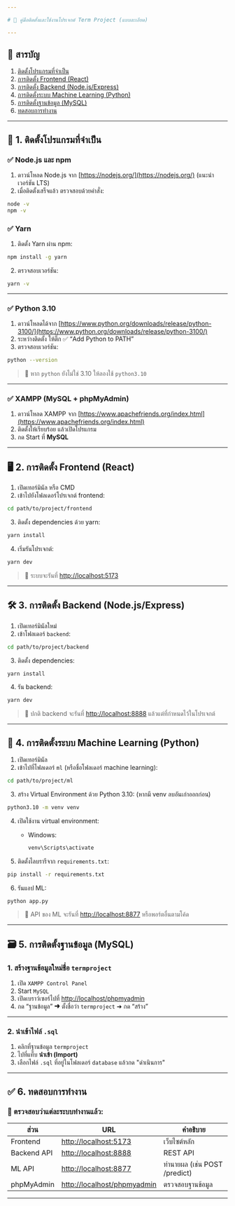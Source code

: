 ```yaml
---

# 📘 คู่มือติดตั้งและใช้งานโปรเจกต์ Term Project (แบบละเอียด)

---
```


## 🧩 สารบัญ

1. [ติดตั้งโปรแกรมที่จำเป็น](#1-ติดตั้งโปรแกรมที่จำเป็น)
2. [การติดตั้ง Frontend (React)](#2-การติดตั้ง-frontend-react)
3. [การติดตั้ง Backend (Node.js/Express)](#3-การติดตั้ง-backend-nodejsexpress)
4. [การติดตั้งระบบ Machine Learning (Python)](#4-การติดตั้งระบบ-machine-learning-python)
5. [การติดตั้งฐานข้อมูล (MySQL)](#5-การติดตั้งฐานข้อมูล-mysql)
6. [ทดสอบการทำงาน](#6-ทดสอบการทำงาน)

---

## 🔧 1. ติดตั้งโปรแกรมที่จำเป็น

### ✅ Node.js และ npm

1. ดาวน์โหลด Node.js จาก [https://nodejs.org/](https://nodejs.org/) (แนะนำเวอร์ชัน LTS)
2. เมื่อติดตั้งเสร็จแล้ว ตรวจสอบด้วยคำสั่ง:

```bash
node -v
npm -v
```

### ✅ Yarn

1. ติดตั้ง Yarn ผ่าน npm:

```bash
npm install -g yarn
```

2. ตรวจสอบเวอร์ชัน:

```bash
yarn -v
```

---

### ✅ Python 3.10

1. ดาวน์โหลดได้จาก [https://www.python.org/downloads/release/python-3100/](https://www.python.org/downloads/release/python-3100/)
2. ระหว่างติดตั้ง ให้ติ๊ก ✅ “Add Python to PATH”
3. ตรวจสอบเวอร์ชัน:

```bash
python --version
```

> 🔁 หาก `python` ยังไม่ใช่ 3.10 ให้ลองใช้ `python3.10`

---

### ✅ XAMPP (MySQL + phpMyAdmin)

1. ดาวน์โหลด XAMPP จาก [https://www.apachefriends.org/index.html](https://www.apachefriends.org/index.html)
2. ติดตั้งให้เรียบร้อย แล้วเปิดโปรแกรม
3. กด Start ที่ **MySQL**

---

## 🖥️ 2. การติดตั้ง Frontend (React)

1. เปิดเทอร์มินัล หรือ CMD
2. เข้าไปยังโฟลเดอร์โปรเจกต์ frontend:

```bash
cd path/to/project/frontend
```

3. ติดตั้ง dependencies ด้วย yarn:

```bash
yarn install
```

4. เริ่มรันโปรเจกต์:

```bash
yarn dev
```

> 🔗 ระบบจะรันที่ [http://localhost:5173](http://localhost:5173)

---

## 🛠️ 3. การติดตั้ง Backend (Node.js/Express)

1. เปิดเทอร์มินัลใหม่
2. เข้าโฟลเดอร์ `backend`:

```bash
cd path/to/project/backend
```

3. ติดตั้ง dependencies:

```bash
yarn install
```

4. รัน backend:

```bash
yarn dev
```

> 🔗 ปกติ backend จะรันที่ [http://localhost\:8888](http://localhost:8888) แล้วแต่ที่กำหนดไว้ในโปรเจกต์

---

## 🤖 4. การติดตั้งระบบ Machine Learning (Python)

1. เปิดเทอร์มินัล
2. เข้าไปที่โฟลเดอร์ `ml` (หรือชื่อโฟลเดอร์ machine learning):

```bash
cd path/to/project/ml
```

3. สร้าง Virtual Environment ด้วย Python 3.10: (หากมี venv ลบอันเก่าออกก่อน)

```bash
python3.10 -m venv venv
```

4. เปิดใช้งาน virtual environment:

   * Windows:

     ```bash
     venv\Scripts\activate
     ```

5. ติดตั้งไลบรารีจาก `requirements.txt`:

```bash
pip install -r requirements.txt
```

6. รันแอป ML:

```bash
python app.py
```

> 🔗 API ของ ML จะรันที่ [http://localhost:8877](http://localhost:8877) หรือพอร์ตอื่นตามโค้ด

---

## 🗃️ 5. การติดตั้งฐานข้อมูล (MySQL)

### 1. สร้างฐานข้อมูลใหม่ชื่อ `termproject`

1. เปิด `XAMPP Control Panel`
2. Start `MySQL`
3. เปิดเบราว์เซอร์ไปที่ [http://localhost/phpmyadmin](http://localhost/phpmyadmin)
4. กด “ฐานข้อมูล” ➜ ตั้งชื่อว่า `termproject` ➜ กด “สร้าง”

---

### 2. นำเข้าไฟล์ `.sql`

1. คลิกที่ฐานข้อมูล `termproject`
2. ไปที่แท็บ **นำเข้า (Import)**
3. เลือกไฟล์ `.sql` ที่อยู่ในโฟลเดอร์ `database` แล้วกด "ดำเนินการ"

---

## ✅ 6. ทดสอบการทำงาน

### 🔎 ตรวจสอบว่าแต่ละระบบทำงานแล้ว:

| ส่วน        | URL                                                        | คำอธิบาย                     |
| ----------- | ---------------------------------------------------------- | ---------------------------- |
| Frontend    | [http://localhost:5173](http://localhost:5173)             | เว็บไซต์หลัก                 |
| Backend API | [http://localhost\:8888](http://localhost:8888)            | REST API                     |
| ML API      | [http://localhost:8877](http://localhost:8877)             | ทำนายผล (เช่น POST /predict) |
| phpMyAdmin  | [http://localhost/phpmyadmin](http://localhost/phpmyadmin) | ตรวจสอบฐานข้อมูล             |

---
